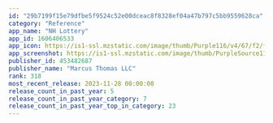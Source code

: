 ```yaml
---
id: "29b7199f15e79dfbe5f9524c52e00dceac8f8328ef04a47b797c5bb9559628ca"
category: "Reference"
app_name: "NH Lottery"
app_id: 1606406533
app_icon: https://is1-ssl.mzstatic.com/image/thumb/Purple116/v4/67/f2/f3/67f2f383-8d87-a438-5dfd-9e866d1a7006/AppIcon-0-0-1x_U007emarketing-0-0-0-4-0-0-sRGB-0-0-0-GLES2_U002c0-512MB-85-220-0-0.png/1024x1024bb.png
app_screenshot: https://is1-ssl.mzstatic.com/image/thumb/PurpleSource116/v4/e3/54/92/e3549255-741a-44ed-711e-11b0a60b808b/858958d4-271c-46d9-9d36-399e1b1cf0dd_Simulator_Screen_Shot_-_iPhone_13_Pro_Max_-_2022-01-21_at_11.23.33.png/1284x2778bb.png
publisher_id: 453482687
publisher_name: "Marcus Thomas LLC"
rank: 318
most_recent_release: 2023-11-28 00:00:00
release_count_in_past_year: 5
release_count_in_past_year_category: 7
release_count_in_past_year_top_in_category: 23
---
```

